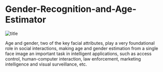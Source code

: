 # Gender-Recognition-and-Age-Estimator

![title](https://encrypted-tbn0.gstatic.com/images?q=tbn:ANd9GcSc8AOlkqQzlVMIxMScf8ynG5hgP_dffcWzEg&usqp=CAU)


Age and gender, two of the key facial attributes, play a very foundational role in social interactions, making age and gender estimation from a single face image an important task in intelligent applications, such as access control, human-computer interaction, law enforcement, marketing intelligence and visual surveillance, etc.
